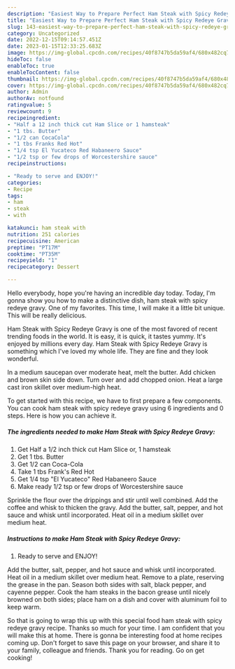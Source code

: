 ```yaml
---
description: "Easiest Way to Prepare Perfect Ham Steak with Spicy Redeye Gravy"
title: "Easiest Way to Prepare Perfect Ham Steak with Spicy Redeye Gravy"
slug: 143-easiest-way-to-prepare-perfect-ham-steak-with-spicy-redeye-gravy
category: Uncategorized
date: 2022-12-15T09:14:57.451Z
date: 2023-01-15T12:33:25.683Z
image: https://img-global.cpcdn.com/recipes/40f8747b5da59af4/680x482cq70/ham-steak-with-spicy-redeye-gravy-recipe-main-photo.jpg
hideToc: false
enableToc: true
enableTocContent: false
thumbnail: https://img-global.cpcdn.com/recipes/40f8747b5da59af4/680x482cq70/ham-steak-with-spicy-redeye-gravy-recipe-main-photo.jpg
cover: https://img-global.cpcdn.com/recipes/40f8747b5da59af4/680x482cq70/ham-steak-with-spicy-redeye-gravy-recipe-main-photo.jpg
author: Admin
authorAv: notfound
ratingvalue: 5
reviewcount: 9
recipeingredient:
- "Half a 12 inch thick cut Ham Slice or 1 hamsteak"
- "1 tbs. Butter"
- "1/2 can CocaCola"
- "1 tbs Franks Red Hot"
- "1/4 tsp El Yucateco Red Habaneero Sauce"
- "1/2 tsp or few drops of Worcestershire sauce"
recipeinstructions:

- "Ready to serve and ENJOY!"
categories:
- Recipe
tags:
- ham
- steak
- with

katakunci: ham steak with 
nutrition: 251 calories
recipecuisine: American
preptime: "PT17M"
cooktime: "PT35M"
recipeyield: "1"
recipecategory: Dessert

---
```



Hello everybody, hope you're having an incredible day today. Today, I'm gonna show you how to make a distinctive dish, ham steak with spicy redeye gravy. One of my favorites. This time, I will make it a little bit unique. This will be really delicious.

Ham Steak with Spicy Redeye Gravy is one of the most favored of recent trending foods in the world. It is easy, it is quick, it tastes yummy. It's enjoyed by millions every day. Ham Steak with Spicy Redeye Gravy is something which I've loved my whole life. They are fine and they look wonderful.

In a medium saucepan over moderate heat, melt the butter. Add chicken and brown skin side down. Turn over and add chopped onion. Heat a large cast iron skillet over medium-high heat.


To get started with this recipe, we have to first prepare a few components. You can cook ham steak with spicy redeye gravy using 6 ingredients and 0 steps. Here is how you can achieve it.

<!--inarticleads1-->

##### The ingredients needed to make Ham Steak with Spicy Redeye Gravy:

1. Get Half a 1/2 inch thick cut Ham Slice or, 1 hamsteak
1. Get 1 tbs. Butter
1. Get 1/2 can Coca-Cola
1. Take 1 tbs Frank&#39;s Red Hot
1. Get 1/4 tsp &#34;El Yucateco&#34; Red Habaneero Sauce
1. Make ready 1/2 tsp or few drops of Worcestershire sauce


Sprinkle the flour over the drippings and stir until well combined. Add the coffee and whisk to thicken the gravy. Add the butter, salt, pepper, and hot sauce and whisk until incorporated. Heat oil in a medium skillet over medium heat. 

<!--inarticleads2-->

##### Instructions to make Ham Steak with Spicy Redeye Gravy:


1. Ready to serve and ENJOY!

Add the butter, salt, pepper, and hot sauce and whisk until incorporated. Heat oil in a medium skillet over medium heat. Remove to a plate, reserving the grease in the pan. Season both sides with salt, black pepper, and cayenne pepper. Cook the ham steaks in the bacon grease until nicely browned on both sides; place ham on a dish and cover with aluminum foil to keep warm. 

So that is going to wrap this up with this special food ham steak with spicy redeye gravy recipe. Thanks so much for your time. I am confident that you will make this at home. There is gonna be interesting food at home recipes coming up. Don't forget to save this page on your browser, and share it to your family, colleague and friends. Thank you for reading. Go on get cooking!
